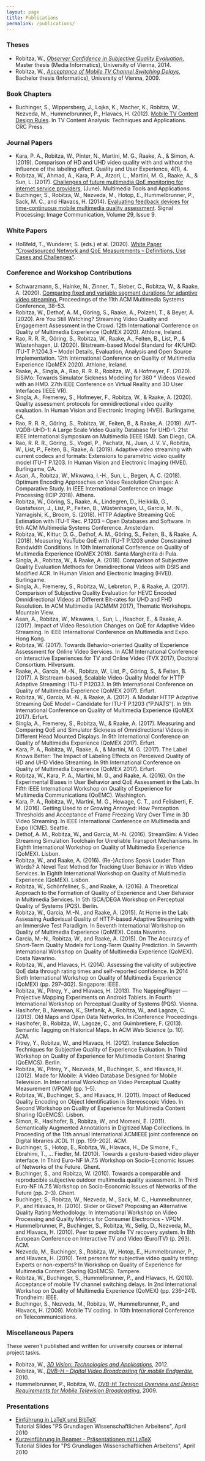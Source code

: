 ```yaml
---
layout: page
title: Publications
permalink: /publications/
---
```


### Theses

* Robitza, W., [_Observer Confidence in Subjective Quality Evaluation_](http://othes.univie.ac.at/31718/), Master thesis (Media Informatics), University of Vienna, 2014.
* Robitza, W., [_Acceptance of Mobile TV Channel Switching Delays_](../documents/robitza-acceptance-thesis.pdf), Bachelor thesis (Informatics), University of Vienna, 2009.

### Book Chapters

* Buchinger, S., Wippersberg, J., Lojka, K., Macher, K., Robitza, W., Nezveda, M., Hummelbrunner, P., Hlavacs, H. (2012). [Mobile TV Content Design Rules](http://www.crcnetbase.com/doi/abs/10.1201/b11723-19). In TV Content Analysis: Techniques and Applications. CRC Press.

### Journal Papers

* Kara, P. A., Robitza, W., Pinter, N., Martini, M. G., Raake, A., & Simon, A. (2019). Comparison of HD and UHD video quality with and without the influence of the labeling effect. Quality and User Experience, 4(1), 4.
* Robitza, W., Ahmad, A., Kara, P. A., Atzori, L., Martini, M. G., Raake, A., & Sun, L. (2017). [Challenges of future multimedia QoE monitoring for internet service providers](https://link.springer.com/article/10.1007%2Fs11042-017-4870-z), (June). Multimedia Tools and Applications.
* Buchinger, S., Robitza, W., Nezveda, M., Hotop, E., Hummelbrunner, P., Sack, M. C., and Hlavacs, H. (2014). [Evaluating feedback devices for time-continuous mobile multimedia quality assessment](http://www.sciencedirect.com/science/article/pii/S0923596514001076). Signal Processing: Image Communication, Volume 29, Issue 9.

### White Papers

* Hoßfeld, T., Wunderer, S. (eds.) et al. (2020). [White Paper “Crowdsourced Network and QoE Measurements – Definitions, Use Cases and Challenges”](https://doi.org/10.25972/OPUS-20232).

### Conference and Workshop Contributions

* Schwarzmann, S., Hainke, N., Zinner, T., Sieber, C., Robitza, W., & Raake, A. (2020). [Comparing fixed and variable segment durations for adaptive video streaming.](https://doi.org/10.1145/3339825.3391858) Proceedings of the 11th ACM Multimedia Systems Conference, 38–53.
* Robitza, W., Dethof, A. M., Göring, S., Raake, A., Polzehl, T., & Beyer, A. (2020). Are You Still Watching? Streaming Video Quality and Engagement Assessment in the Crowd. 12th International Conference on Quality of Multimedia Experience (QoMEX 2020). Athlone, Ireland.
* Rao, R. R. R., Göring, S., Robitza, W., Raake, A., Feiten, B., List, P., & Wüstenhagen, U. (2020). Bitstream-based Model Standard for 4K/UHD: ITU-T P.1204.3 – Model Details, Evaluation, Analysis and Open Source Implementation. 12th International Conference on Quality of Multimedia Experience (QoMEX 2020). Athlone, Ireland.
* Raake, A., Singla, A., Rao, R. R. R., Robitza, W., & Hofmeyer, F. (2020). SiSiMo: Towards Simulator Sickness Modeling for 360 ° Videos Viewed with an HMD. 27th IEEE Conference on Virtual Reality and 3D User Interfaces (IEEE VR).
* Singla, A., Fremerey, S., Hofmeyer, F., Robitza, W., & Raake, A. (2020). Quality assessment protocols for omnidirectional video quality evaluation. In Human Vision and Electronic Imaging (HVEI). Burlingame, CA.
* Rao, R. R. R., Göring, S., Robitza, W., Feiten, B., & Raake, A. (2019). AVT-VQDB-UHD-1: A Large Scale Video Quality Database for UHD-1. 21st IEEE International Symposium on Multimedia (IEEE ISM). San Diego, CA.
* Rao, R. R. R., Göring, S., Vogel, P., Pachatz, N., Juan, J. V. V., Robitza, W., List, P., Feiten, B., Raake, A. (2019). Adaptive video streaming with current codecs and formats: Extensions to parametric video quality model ITU-T P.1203. In Human Vision and Electronic Imaging (HVEI). Burlingame, CA.
* Asan, A., Robitza, W., Mkwawa, I.-H., Sun, L., Begen, A. C. (2018). Optimum Encoding Approaches on Video Resolution Changes: A Comparative Study. In IEEE International Conference on Image Processing (ICIP 2018). Athens.
* Robitza, W., Göring, S., Raake, A., Lindegren, D., Heikkilä, G., Gustafsson, J., List, P., Feiten, B., Wüstenhagen, U., Garcia, M.-N., Yamagishi, K., Broom, S. (2018). HTTP Adaptive Streaming QoE Estimation with ITU-T Rec. P.1203 – Open Databases and Software. In 9th ACM Multimedia Systems Conference. Amsterdam.
* Robitza, W., Kittur, D. G., Dethof, A. M., Göring, S., Feiten, B., & Raake, A. (2018). Measuring YouTube QoE with ITU-T P.1203 under Constrained Bandwidth Conditions. In 10th International Conference on Quality of Multimedia Experience (QoMEX 2018). Santa Margherita di Pula.
* Singla, A., Robitza, W., & Raake, A. (2018). Comparison of Subjective Quality Evaluation Methods for Omnidirectional Videos with DSIS and Modified ACR. In Human Vision and Electronic Imaging (HVEI). Burlingame.
* Singla, A., Fremerey, S., Robitza, W., Lebreton, P., & Raake, A. (2017). Comparison of Subjective Quality Evaluation for HEVC Encoded Omnidirectional Videos at Different Bit-rates for UHD and FHD Resolution. In ACM Multimedia (ACMMM 2017), Thematic Workshops. Mountain View.
* Asan, A., Robitza, W., Mkwawa, I., Sun, L., Ifeachor, E., & Raake, A. (2017). Impact of Video Resolution Changes on QoE for Adaptive Video Streaming. In IEEE International Conference on Multimedia and Expo. Hong Kong.
* Robitza, W. (2017). Towards Behavior-oriented Quality of Experience Assessment for Online Video Services. In ACM International Conference on Interactive Experiences for TV and Online Video (TVX 2017), Doctoral Consortium. Hilversum.
* Raake, A., Garcia, M.-N., Robitza, W., List, P., Göring, S., & Feiten, B. (2017). A Bitstream-based, Scalable Video-Quality Model for HTTP Adaptive Streaming: ITU-T P.1203.1. In 9th International Conference on Quality of Multimedia Experience (QoMEX 2017). Erfurt.
* Robitza, W., Garcia, M.-N., & Raake, A. (2017). A Modular HTTP Adaptive Streaming QoE Model – Candidate for ITU-T P.1203 (“P.NATS”). In 9th International Conference on Quality of Multimedia Experience (QoMEX 2017). Erfurt.
* Singla, A., Fremerey, S., Robitza, W., & Raake, A. (2017). Measuring and Comparing QoE and Simulator Sickness of Omnidirectional Videos in Different Head Mounted Displays. In 9th International Conference on Quality of Multimedia Experience (QoMEX 2017). Erfurt.
* Kara, P. A., Robitza, W., Raake, A., & Martini, M. G. (2017). The Label Knows Better: The Impact of Labeling Effects on Perceived Quality of HD and UHD Video Streaming. In 9th International Conference on Quality of Multimedia Experience (QoMEX 2017). Erfurt.
* Robitza, W., Kara, P. A., Martini, M. G., and Raake, A. (2016). On the Experimental Biases in User Behavior and QoE Assessment in the Lab. In Fifth IEEE International Workshop on Quality of Experience for Multimedia Communications (QoEMC). Washington.
* Kara, P. A., Robitza, W., Martini, M. G., Hewage, C. T., and Felisberti, F. M. (2016). Getting Used to or Growing Annoyed: How Perception Thresholds and Acceptance of Frame Freezing Vary Over Time in 3D Video Streaming. In IEEE International Conference on Multimedia and Expo (ICME). Seattle.
* Dethof, A. M., Robitza, W., and Garcia, M.-N. (2016). StreamSim: A Video Streaming Simulation Toolchain for Unreliable Transport Mechanisms. In Eighth International Workshop on Quality of Multimedia Experience (QoMEX). Lisbon.
* Robitza, W., and Raake, A. (2016). (Re-)Actions Speak Louder Than Words? A Novel Test Method for Tracking User Behavior in Web Video Services. In Eighth International Workshop on Quality of Multimedia Experience (QoMEX). Lisbon.
* Robitza, W., Schönfellner, S., and Raake, A. (2016). A Theoretical Approach to the Formation of Quality of Experience and User Behavior in Multimedia Services. In 5th ISCA/DEGA Workshop on Perceptual Quality of Systems (PQS). Berlin.
* Robitza, W., Garcia, M.-N., and Raake, A. (2015). At Home in the Lab: Assessing Audiovisual Quality of HTTP-based Adaptive Streaming with an Immersive Test Paradigm. In Seventh International Workshop on Quality of Multimedia Experience (QoMEX). Costa Navarino.
* Garcia, M.-N., Robitza, W., and Raake, A. (2015). On The Accuracy of Short-Term Quality Models for Long-Term Quality Prediction. In Seventh International Workshop on Quality of Multimedia Experience (QoMEX). Costa Navarino.
* Robitza, W., and Hlavacs, H. (2014). Assessing the validity of subjective QoE data through rating times and self-reported confidence. In 2014 Sixth International Workshop on Quality of Multimedia Experience (QoMEX) (pp. 297–302). Singapore: IEEE.
* Robitza, W., Pitrey, Y., and Hlavacs, H. (2013). The NappingPlayer — Projective Mapping Experiments on Android Tablets. In Fourth International Workshop on Perceptual Quality of Systems (PQS). Vienna.
* Haslhofer, B., Newman, K., Stefanik, A., Robitza, W., and Lagoze, C. (2013). Old Maps and Open Data Networks. In iConference Proceedings.
* Haslhofer, B., Robitza, W., Lagoze, C., and Guimbretiere, F. (2013). Semantic Tagging on Historical Maps. In ACM Web Science (p. 10). ACM.
* Pitrey, Y., Robitza, W., and Hlavacs, H. (2012). Instance Selection Techniques for Subjective Quality of Experience Evaluation. In Third Workshop on Quality of Experience for Multimedia Content Sharing (QoEMCS). Berlin.
* Robitza, W., Pitrey, Y., Nezveda, M., Buchinger, S., and Hlavacs, H. (2012). Made for Mobile: A Video Database Designed for Mobile Television. In International Workshop on Video Perceptual Quality Measurement (VPQM) (pp. 1–5).
* Robitza, W., Buchinger, S., and Hlavacs, H. (2011). Impact of Reduced Quality Encoding on Object Identification in Stereoscopic Video. In Second Workshop on Quality of Experience for Multimedia Content Sharing (QoEMCS). Lisbon.
* Simon, R., Haslhofer, B., Robitza, W., and Momeni, E. (2011). Semantically Augmented Annotations in Digitized Map Collections. In Proceeding of the 11th annual international ACMIEEE joint conference on Digital libraries JCDL 11 (pp. 199–202). ACM.
* Buchinger, S., Hotop, E., Robitza, W., Hlavacs, H., De Simone, F., Ebrahimi, T., … Fiedler, M. (2010). Towards a gesture-based video player interface. In Third Euro-NF IA.7.5 Workshop on Socio-Economic Issues of Networks of the Future. Ghent.
* Buchinger, S., and Robitza, W. (2010). Towards a comparable and reproducible subjective outdoor multimedia quality assessment. In Third Euro-NF IA.7.5 Workshop on Socio-Economic Issues of Networks of the Future (pp. 2–3). Ghent.
* Buchinger, S., Robitza, W., Nezveda, M., Sack, M. C., Hummelbrunner, P., and Hlavacs, H. (2010). Slider or Glove? Proposing an Alternative Quality Rating Methodology. In International Workshop on Video Processing and Quality Metrics for Consumer Electronics - VPQM.
* Hummelbrunner, P., Buchinger, S., Robitza, W., Selig, D., Nezveda, M., and Hlavacs, H. (2010). Peer to peer mobile TV recovery system. In 8th European Conference on Interactive TV and Video (EuroITV) (p. 263). ACM.
* Nezveda, M., Buchinger, S., Robitza, W., Hotop, E., Hummelbrunner, P., and Hlavacs, H. (2010). Test persons for subjective video quality testing: Experts or non-experts? In Workshop on Quality of Experience for Multimedia Content Sharing (QoEMCS). Tampere.
* Robitza, W., Buchinger, S., Hummelbrunner, P., and Hlavacs, H. (2010). Acceptance of mobile TV channel switching delays. In 2nd International Workshop on Quality of Multimedia Experience (QoMEX) (pp. 236–241). Trondheim: IEEE.
* Buchinger, S., Nezveda, M., Robitza, W., Hummelbrunner, P., and Hlavacs, H. (2009). Mobile TV coding. In 10th International Conference on Telecommunications.

### Miscellaneous Papers

These weren't published and written for university courses or internal project tasks.

* Robitza, W., [_3D Vision: Technologies and Applications_](../documents/robitza-3d-vision.pdf), 2012.
* Robitza, W., [_DVB-H – Digital Video Broadcasting für mobile Endgeräte_](../documents/robitza-dvb.pdf), 2010.
* Hummelbrunner, P., Robitza, W., [_DVB-H: Technical Overview and Design Requirements for Mobile Television Broadcasting_](../documents/hummelbrunner-robitza-dvbh.pdf), 2009.

### Presentations

* [Einführung in LaTeX und BibTeX](../documents/pa.wgi_tutorial1.pdf)  
    Tutorial Slides "PS Grundlagen Wissenschaftlichen Arbeitens", April 2010
* [Kurzeinführung in Beamer - Präsentationen mit LaTeX](../documents/pa.wgi_tutorial2.pdf)  
    Tutorial Slides for "PS Grundlagen Wissenschaftlichen Arbeitens", April 2010